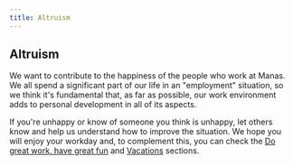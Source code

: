 ```yaml
---
title: Altruism
---
```

## Altruism

We want to contribute to the happiness of the people who work at Manas. We all spend a significant part of our life in an "employment" situation, so we think it's fundamental that, as far as possible, our work environment adds to personal development in all of its aspects.

If you're unhappy or know of someone you think is unhappy, let others know and help us understand how to improve the situation. We hope you will enjoy your workday and, to complement this, you can check the [Do great work, have great fun](../08-wait-i-get-a-budget/3-do-great-work-have-great-fun.md) and [Vacations](../12-vacations/0-vacations.md) sections.
